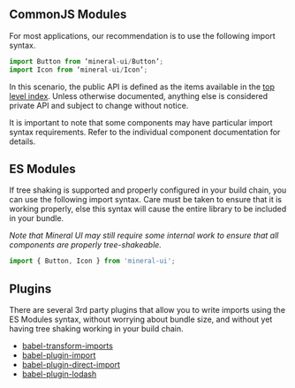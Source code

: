 ## CommonJS Modules

For most applications, our recommendation is to use the following import syntax.

```js
import Button from ‘mineral-ui/Button’;
import Icon from ‘mineral-ui/Icon’;
```

In this scenario, the public API is defined as the items available in the
[top level index](https://github.com/mineral-ui/mineral-ui/blob/master/src/library/index.js).
Unless otherwise documented, anything else is considered private API and subject
to change without notice.

It is important to note that some components may have particular import syntax
requirements. Refer to the individual component documentation for details.

## ES Modules

If tree shaking is supported and properly configured in your build chain, you
can use the following import syntax. Care must be taken to ensure that it is
working properly, else this syntax will cause the entire library to be included
in your bundle.

_Note that Mineral UI may still require some internal work to ensure that all
components are properly tree-shakeable._

```js
import { Button, Icon } from 'mineral-ui';
```

## Plugins

There are several 3rd party plugins that allow you to write imports using the ES
Modules syntax, without worrying about bundle size, and
without yet having tree shaking working in your build chain.

* [babel-transform-imports](https://www.npmjs.com/package/babel-plugin-transform-imports)
* [babel-plugin-import](https://www.npmjs.com/package/babel-plugin-import)
* [babel-plugin-direct-import](https://www.npmjs.com/package/babel-plugin-direct-import)
* [babel-plugin-lodash](https://www.npmjs.com/package/babel-plugin-lodash)
